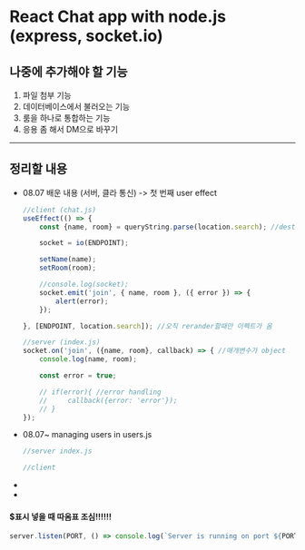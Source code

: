 # React Chat app with node.js (express, socket.io)
## 나중에 추가해야 할 기능

<ol>
<li>파일 첨부 기능</li>
<li>데이터베이스에서 불러오는 기능</li>
<li>룸을 하나로 통합하는 기능</li>
<li>응용 좀 해서 DM으로 바꾸기</li>
</ol>

<hr/>

## 정리할 내용
<ul>
<li>08.07 배운 내용 (서버, 클라 통신) -> 첫 번째 user effect</li>

``` javascript
//client (chat.js)
useEffect(() => {
    const {name, room} = queryString.parse(location.search); //destructured

    socket = io(ENDPOINT);

    setName(name);
    setRoom(room);

    //console.log(socket);
    socket.emit('join', { name, room }, ({ error }) => {
        alert(error);
    });

}, [ENDPOINT, location.search]); //오직 rerander할때만 이펙트가 옴
```

``` javascript
//server (index.js)
socket.on('join', ({name, room}, callback) => { //매개변수가 object
    console.log(name, room);

    const error = true;

    // if(error){ //error handling
    //     callback({error: 'error'});
    // }
});
```

<li>08.07~ managing users in users.js</li>

``` javascript
//server index.js

```

``` javascript
//client

```

<li></li>

<li></li>
</ul>

#### $표시 넣을 때 따옴표 조심!!!!!!
``` javascript
server.listen(PORT, () => console.log(`Server is running on port ${PORT}`));
```